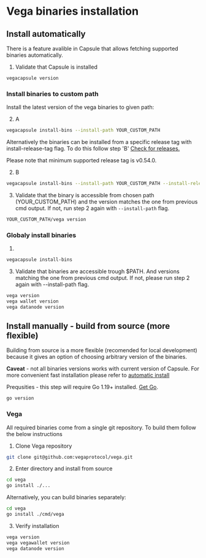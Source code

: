 # Vega binaries installation

## Install automatically

There is a feature avalible in Capsule that allows fetching supported binaries automatically.

1. Validate that Capsule is installed
```bash
vegacapsule version
```
### Install binaries to custom path
Install the latest version of the vega binaries to given path:

2. A
```bash
vegacapsule install-bins --install-path YOUR_CUSTOM_PATH
```

Alternatively the binaries can be installed from a specific release tag with install-release-tag flag. To do this follow step 'B'
[Check for releases.](https://github.com/vegaprotocol/vega/releases)

Please note that minimum supported release tag is v0.54.0.

2. B
```bash
vegacapsule install-bins --install-path YOUR_CUSTOM_PATH --install-release-tag SPECIFIC_RELEASE_TAG
```

3. Validate that the binary is accessible from chosen path (YOUR_CUSTOM_PATH) and the version matches the one from previous cmd output. If not, run step 2 again with `--install-path` flag.
```bash
YOUR_CUSTOM_PATH/vega version
```

### Globaly install binaries
1.
```bash
vegacapsule install-bins
```

3. Validate that binaries are accessible trough $PATH. And versions matching the one from previous cmd output. If not, please run step 2 again with --install-path flag.
```bash
vega version
vega wallet version
vega datanode version
```

## Install manually - build from source (more flexible)

Building from source is a more flexible (recomended for local development) because it gives an option of choosing arbitrary version of the binaries.

**Caveat** - not all binaries versions works with current version of Capsule. For more convenient fast installation please refer to [automatic install](#install-automatically)

Prequsities - this step will require Go 1.19+ installed. [Get Go](https://go.dev/doc/install).
```bash
go version
```

### Vega
All required binaries come from a single git repository. To build them follow the below instructions

1. Clone Vega repository
```bash
git clone git@github.com:vegaprotocol/vega.git
```
2. Enter directory and install from source
```bash
cd vega
go install ./...
```

Alternatively, you can build binaries separately:
```bash
cd vega
go install ./cmd/vega
```
3. Verify installation
```bash
vega version
vega vegawallet version
vega datanode version
```